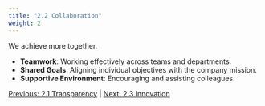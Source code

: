 ```yaml
---
title: "2.2 Collaboration"
weight: 2
---
```


We achieve more together.

- **Teamwork**: Working effectively across teams and departments.
- **Shared Goals**: Aligning individual objectives with the company mission.
- **Supportive Environment**: Encouraging and assisting colleagues.

[Previous: 2.1 Transparency](/handbook/company-values/transparency/) | [Next: 2.3 Innovation](/handbook/company-values/innovation/)